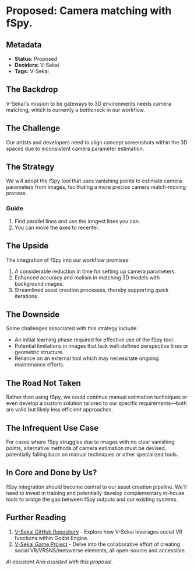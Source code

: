 # Proposed: Camera matching with fSpy.

## Metadata

- **Status:** Proposed <!-- Draft | Proposed | Rejected | Accepted | Deprecated | Superseded by -->
- **Deciders:** V-Sekai
- **Tags:** V-Sekai

## The Backdrop

V-Sekai's mission to be gateways to 3D environments needs camera matching, which is currently a bottleneck in our workflow.

## The Challenge

Our artists and developers need to align concept screenshots within the 3D spaces due to inconsistent camera parameter estimation.

## The Strategy

We will adopt the fSpy tool that uses vanishing points to estimate camera parameters from images, facilitating a more precise camera match-moving process.

### Guide

1. Find parallel lines and use the longest lines you can.
1. You can move the axes to recenter.

## The Upside

The integration of fSpy into our workflow promises:

1. A considerable reduction in time for setting up camera parameters.
2. Enhanced accuracy and realism in matching 3D models with background images.
3. Streamlined asset creation processes, thereby supporting quick iterations.

## The Downside

Some challenges associated with this strategy include:

- An initial learning phase required for effective use of the fSpy tool.
- Potential limitations in images that lack well-defined perspective lines or geometric structure.
- Reliance on an external tool which may necessitate ongoing maintenance efforts.

## The Road Not Taken

Rather than using fSpy, we could continue manual estimation techniques or even develop a custom solution tailored to our specific requirements—both are valid but likely less efficient approaches.

## The Infrequent Use Case

For cases where fSpy struggles due to images with no clear vanishing points, alternative methods of camera estimation must be devised, potentially falling back on manual techniques or other specialized tools.

## In Core and Done by Us?

fSpy integration should become central to our asset creation pipeline. We'll need to invest in training and potentially develop complementary in-house tools to bridge the gap between fSpy outputs and our existing systems.

## Further Reading

1. [V-Sekai GitHub Repository](https://github.com/v-sekai) - Explore how V-Sekai leverages social VR functions within Godot Engine.
2. [V-Sekai Game Project](https://github.com/v-sekai/v-sekai-game) - Delve into the collaborative effort of creating social VR/VRSNS/metaverse elements, all open-source and accessible.

_AI assistant Aria assisted with this proposal._
